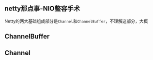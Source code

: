 netty那点事-NIO整容手术
--------

Netty的两大基础组成部分是`Channel`和`ChannelBuffer`，不理解这部分，大概

## ChannelBuffer

## Channel